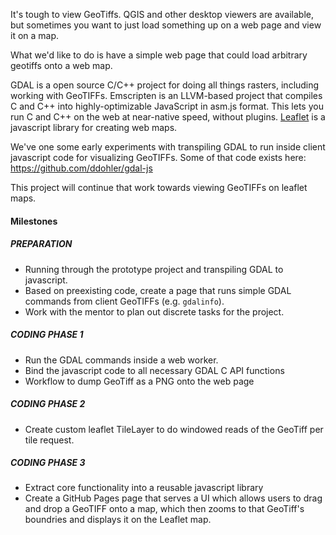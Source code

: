 It's tough to view GeoTiffs. QGIS and other desktop viewers are available, but sometimes you want to just load something up on a web page and view it on a map.

What we'd like to do is have a simple web page that could load arbitrary geotiffs onto a web map.

GDAL is a open source C/C++ project for doing all things rasters, including working with GeoTIFFs.
Emscripten is an LLVM-based project that compiles C and C++ into highly-optimizable JavaScript in asm.js format. This lets you run C and C++ on the web at near-native speed, without plugins.
[Leaflet]() is a javascript library for creating web maps.

We've one some early experiments with transpiling GDAL to run inside client javascript code for visualizing GeoTIFFs. Some of that code exists here: https://github.com/ddohler/gdal-js

This project will continue that work towards viewing GeoTIFFs on leaflet maps.

#### Milestones

##### PREPARATION

- Running through the prototype project and transpiling GDAL to javascript.
- Based on preexisting code, create a page that runs simple GDAL commands from client GeoTIFFs (e.g. `gdalinfo`).
- Work with the mentor to plan out discrete tasks for the project.

##### CODING PHASE 1

- Run the GDAL commands inside a web worker.
- Bind the javascript code to all necessary GDAL C API functions
- Workflow to dump GeoTiff as a PNG onto the web page

##### CODING PHASE 2

- Create custom leaflet TileLayer to do windowed reads of the GeoTiff per tile request.

##### CODING PHASE 3

- Extract core functionality into a reusable javascript library
- Create a GitHub Pages page that serves a UI which allows users to drag and drop a GeoTIFF onto a map, which then zooms to that GeoTiff's boundries and displays it on the Leaflet map.
